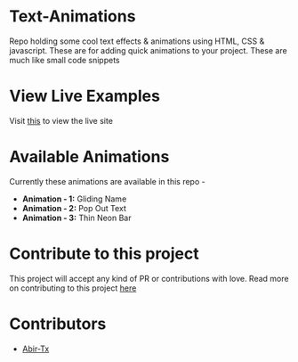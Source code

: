 # Text-Animations
Repo holding some cool text effects & animations using HTML, CSS &amp; javascript. These are for adding quick animations to your project. These are much like small code snippets


# View Live Examples

Visit [this](https://abir-tx.github.io/Text-Animations/) to view the live site

# Available Animations

Currently these animations are available in this repo - 

- **Animation - 1:** Gliding Name
- **Animation - 2:** Pop Out Text
- **Animation - 3:** Thin Neon Bar

# Contribute to this project

This project will accept any kind of PR or contributions with love. Read more on contributing to this project [here](CONTRIBUTING.md)


# Contributors

- [Abir-Tx](www.github.com/abir-tx)
